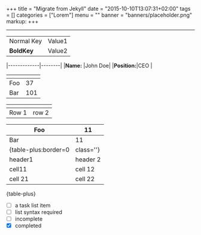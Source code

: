 +++
title = "Migrate from Jekyll"
date = "2015-10-10T13:07:31+02:00"
tags = []
categories = ["Lorem"]
menu = ""
banner = "banners/placeholder.png"
markup:
+++

----------

| | |
|-|-|
| Normal Key| Value1 |
|__BoldKey__| Value2 |

|-------------|--------|
|**Name:**    |John Doe|
|**Position:**|CEO     |


|[]()|     |
|-----|-----|
|Foo  |37   |
|Bar  |101  |

[]()  |[]() 
------|------
Row 1 | row 2

|Foo  |11   |
|-----|-----|
|Bar  |11   |
{table-plus:border=0|class=''}
| header1 | header 2 |
| cell11 | cell 12 | 
| cell 21 | cell 22 |
{table-plus}

- [ ] a task list item
- [ ] list syntax required
- [ ] incomplete
- [x] completed